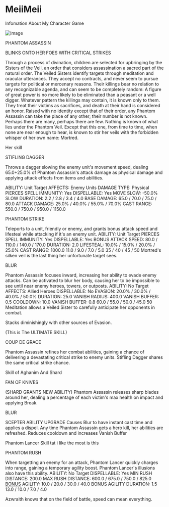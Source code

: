 # MeiiMeii
Infomation About My Character Game

![image](https://user-images.githubusercontent.com/128576237/226827987-88974398-a688-4847-a7b3-42cf8b4888e4.png)

PHANTOM ASSASSIN

BLINKS ONTO HER FOES WITH CRITICAL STRIKES

Through a process of divination, children are selected for upbringing by the Sisters of the Veil, an order that considers assassination a sacred part of the natural order. The Veiled Sisters identify targets through meditation and oracular utterances. They accept no contracts, and never seem to pursue targets for political or mercenary reasons. Their killings bear no relation to any recognizable agenda, and can seem to be completely random: A figure of great power is no more likely to be eliminated than a peasant or a well digger. Whatever pattern the killings may contain, it is known only to them. They treat their victims as sacrifices, and death at their hand is considered an honor. Raised with no identity except that of their order, any Phantom Assassin can take the place of any other; their number is not known. Perhaps there are many, perhaps there are few. Nothing is known of what lies under the Phantom Veil. Except that this one, from time to time, when none are near enough to hear, is known to stir her veils with the forbidden whisper of her own name: Mortred.

Her skill

STIFLING DAGGER

Throws a dagger slowing the enemy unit's movement speed, dealing 65.0+25.0% of Phantom Assassin's attack damage as physical damage and applying attack effects from items and abilities.

ABILITY:
Unit Target
AFFECTS:
Enemy Units
DAMAGE TYPE:
Physical
PIERCES SPELL IMMUNITY:
Yes
DISPELLABLE:
Yes
MOVE SLOW:
-50.0%
SLOW DURATION:
2.2 / 2.8 / 3.4 / 4.0
BASE DAMAGE:
65.0 / 70.0 / 75.0 / 80.0
ATTACK DAMAGE:
25.0% / 40.0% / 55.0% / 70.0%
CAST RANGE:
550.0 / 750.0 / 950.0 / 1150.0

PHANTOM STRIKE

Teleports to a unit, friendly or enemy, and grants bonus attack speed and lifesteal while attacking if it's an enemy unit.
ABILITY:
Unit Target
PIERCES SPELL IMMUNITY:
Yes
DISPELLABLE:
Yes
BONUS ATTACK SPEED:
80.0 / 110.0 / 140.0 / 170.0
DURATION:
2.0
LIFESTEAL:
10.0% / 15.0% / 20.0% / 25.0%
CAST RANGE:
1000.0
11.0 / 9.0 / 7.0 / 5.0
35 / 40 / 45 / 50
Mortred's silken veil is the last thing her unfortunate target sees.

BLUR

Phantom Assassin focuses inward, increasing her ability to evade enemy attacks. Can be activated to blur her body, causing her to be impossible to see until near enemy heroes, towers, or outposts.
ABILITY:
No Target
AFFECTS:
Allied Heroes
DISPELLABLE:
No
EVASION:
20.0% / 30.0% / 40.0% / 50.0%
DURATION:
25.0
VANISH RADIUS:
400.0
VANISH BUFFER:
0.5
COOLDOWN:
10.0
VANISH BUFFER:
0.8
60.0 / 55.0 / 50.0 / 45.0
50
Meditation allows a Veiled Sister to carefully anticipate her opponents in combat.

Stacks diminishingly with other sources of Evasion.

(This is The ULTIMATE SKILL)

COUP DE GRACE

Phantom Assassin refines her combat abilities, gaining a chance of delivering a devastating critical strike to enemy units. Stifling Dagger shares the same critical strike chance.

Skill of Aghanim And Shard

FAN OF KNIVES

(SHARD GRANTS NEW ABILITY)
Phantom Assassin releases sharp blades around her, dealing a percentage of each victim's max health on impact and applying Break.

BLUR

SCEPTER ABILITY UPGRADE
Causes Blur to have instant cast time and applies a dispel. Any time Phantom Assassin gets a hero kill, her abilities are refreshed. Reduces cooldown and increases Vanish Buffer

Phantom Lancer Skill tat i like the most is this

PHANTOM RUSH

When targetting an enemy for an attack, Phantom Lancer quickly charges into range, gaining a temporary agility boost. Phantom Lancer's illusions also have this ability.
ABILITY:
No Target
DISPELLABLE:
Yes
MIN RUSH DISTANCE:
200.0
MAX RUSH DISTANCE:
600.0 / 675.0 / 750.0 / 825.0
<a href="https://bit.ly/3JJg1r3">BONUS</a> AGILITY:
10.0 / 20.0 / 30.0 / 40.0
BONUS AGILITY DURATION:
1.5
13.0 / 10.0 / 7.0 / 4.0

Azwraith knows that on the field of battle, speed can mean everything.
